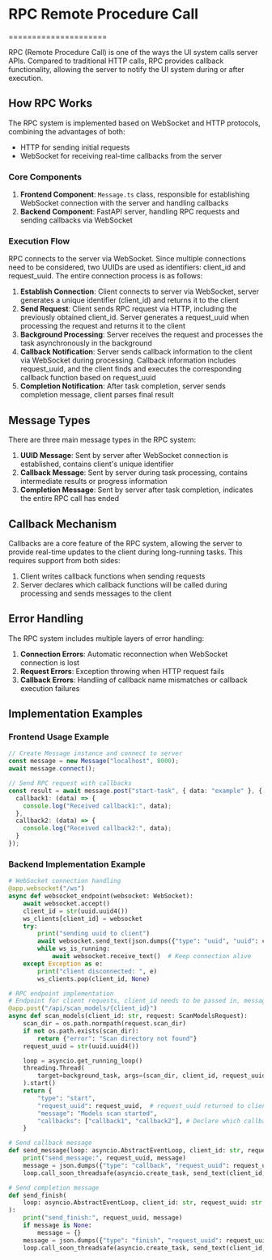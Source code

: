 # RPC Remote Procedure Call
=====================

RPC (Remote Procedure Call) is one of the ways the UI system calls server APIs. Compared to traditional HTTP calls, RPC provides callback functionality, allowing the server to notify the UI system during or after execution.

## How RPC Works

The RPC system is implemented based on WebSocket and HTTP protocols, combining the advantages of both:
- HTTP for sending initial requests
- WebSocket for receiving real-time callbacks from the server

### Core Components

1. **Frontend Component**: `Message.ts` class, responsible for establishing WebSocket connection with the server and handling callbacks
2. **Backend Component**: FastAPI server, handling RPC requests and sending callbacks via WebSocket

### Execution Flow

RPC connects to the server via WebSocket. Since multiple connections need to be considered, two UUIDs are used as identifiers: client_id and request_uuid. The entire connection process is as follows:

1. **Establish Connection**: Client connects to server via WebSocket, server generates a unique identifier (client_id) and returns it to the client
2. **Send Request**: Client sends RPC request via HTTP, including the previously obtained client_id. Server generates a request_uuid when processing the request and returns it to the client
3. **Background Processing**: Server receives the request and processes the task asynchronously in the background
4. **Callback Notification**: Server sends callback information to the client via WebSocket during processing. Callback information includes request_uuid, and the client finds and executes the corresponding callback function based on request_uuid
5. **Completion Notification**: After task completion, server sends completion message, client parses final result

## Message Types

There are three main message types in the RPC system:

1. **UUID Message**: Sent by server after WebSocket connection is established, contains client's unique identifier
2. **Callback Message**: Sent by server during task processing, contains intermediate results or progress information
3. **Completion Message**: Sent by server after task completion, indicates the entire RPC call has ended

## Callback Mechanism

Callbacks are a core feature of the RPC system, allowing the server to provide real-time updates to the client during long-running tasks. This requires support from both sides:

1. Client writes callback functions when sending requests
2. Server declares which callback functions will be called during processing and sends messages to the client

## Error Handling

The RPC system includes multiple layers of error handling:

1. **Connection Errors**: Automatic reconnection when WebSocket connection is lost
2. **Request Errors**: Exception throwing when HTTP request fails
3. **Callback Errors**: Handling of callback name mismatches or callback execution failures

## Implementation Examples

### Frontend Usage Example

```typescript
// Create Message instance and connect to server
const message = new Message("localhost", 8000);
await message.connect();

// Send RPC request with callbacks
const result = await message.post("start-task", { data: "example" }, {
  callback1: (data) => {
    console.log("Received callback1:", data);
  },
  callback2: (data) => {
    console.log("Received callback2:", data);
  }
});
```

### Backend Implementation Example

```python
# WebSocket connection handling
@app.websocket("/ws")
async def websocket_endpoint(websocket: WebSocket):
    await websocket.accept()
    client_id = str(uuid.uuid4())
    ws_clients[client_id] = websocket
    try:
        print("sending uuid to client")
        await websocket.send_text(json.dumps({"type": "uuid", "uuid": client_id}))
        while ws_is_running:
            await websocket.receive_text()  # Keep connection alive
    except Exception as e:
        print("client disconnected: ", e)
        ws_clients.pop(client_id, None)

# RPC endpoint implementation
# Endpoint for client requests, client_id needs to be passed in, message package handles this automatically
@app.post("/api/scan_models/{client_id}") 
async def scan_models(client_id: str, request: ScanModelsRequest):
    scan_dir = os.path.normpath(request.scan_dir)
    if not os.path.exists(scan_dir):
        return {"error": "Scan directory not found"}
    request_uuid = str(uuid.uuid4())

    loop = asyncio.get_running_loop()
    threading.Thread(
        target=background_task, args=(scan_dir, client_id, request_uuid, loop), daemon=True
    ).start()
    return {
        "type": "start",
        "request_uuid": request_uuid,  # request_uuid returned to client
        "message": "Models scan started",
        "callbacks": ["callback1", "callback2"], # Declare which callback functions will be called
    }

# Send callback message
def send_message(loop: asyncio.AbstractEventLoop, client_id: str, request_uuid: str, message: dict[str, any]):
    print("send_message:", request_uuid, message)
    message = json.dumps({"type": "callback", "request_uuid": request_uuid, **message})
    loop.call_soon_threadsafe(asyncio.create_task, send_text(client_id, message))

# Send completion message
def send_finish(
    loop: asyncio.AbstractEventLoop, client_id: str, request_uuid: str, message: Optional[dict[str, any]] = None
):
    print("send_finish:", request_uuid, message)
    if message is None:
        message = {}
    message = json.dumps({"type": "finish", "request_uuid": request_uuid, **message})
    loop.call_soon_threadsafe(asyncio.create_task, send_text(client_id, message))
``` 